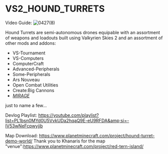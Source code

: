 # VS2_HOUND_TURRETS

Video Guide:
![0427(8)](https://github.com/19PHOBOSS98/VS2_HOUND_TURRETS/assets/37253663/aa8fef8d-e5f7-4632-bfd8-da79cb1864bb)



Hound Turrets are semi-autonomous drones equipable with an assortment of weapons and loadouts built using Valkyrien Skies 2 and an assortment of other mods and addons:

* VS-Tournament
* VS-Computers
* ComputerCraft
* Advanced-Peripherals
* Some-Peripherals
* Ars Nouveau
* Open Combat Utilities
* Create:Big Cannons
* [*MIRAGE*](https://youtu.be/LpBEGNvNQbg?si=tj3YhFO8ey5nTeGB)

just to name a few...

Devlog Playlist:
https://youtube.com/playlist?list=PL1bsn0MYd0U5VvkUDa2hqaQ9E-eU9RFDA&amp;si=-IV53wNeFcpwyjib

Map Download:
https://www.planetminecraft.com/project/hound-turret-demo-world/
Thank you to Khanaris for the map "venue":https://www.planetminecraft.com/project/red-tern-island/
